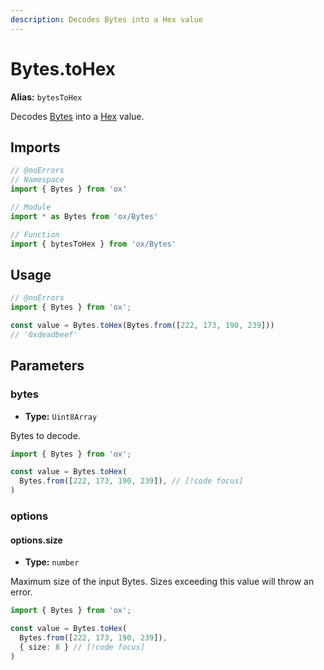 ```yaml
---
description: Decodes Bytes into a Hex value
---
```


# Bytes.toHex

**Alias:** `bytesToHex`

Decodes [Bytes](/api/bytes) into a [Hex](#TODO) value.

## Imports

```ts twoslash
// @noErrors
// Namespace 
import { Bytes } from 'ox'

// Module
import * as Bytes from 'ox/Bytes'

// Function
import { bytesToHex } from 'ox/Bytes'
```

## Usage

```ts twoslash
// @noErrors
import { Bytes } from 'ox';

const value = Bytes.toHex(Bytes.from([222, 173, 190, 239]))
// '0xdeadbeef'
```

## Parameters

### bytes

- **Type:** `Uint8Array`

Bytes to decode.

```ts twoslash
import { Bytes } from 'ox';

const value = Bytes.toHex(
  Bytes.from([222, 173, 190, 239]), // [!code focus]
)
```

### options

#### options.size

- **Type:** `number`

Maximum size of the input Bytes. Sizes exceeding this value will throw an error.

```ts twoslash
import { Bytes } from 'ox';

const value = Bytes.toHex(
  Bytes.from([222, 173, 190, 239]), 
  { size: 8 } // [!code focus]
)
```
